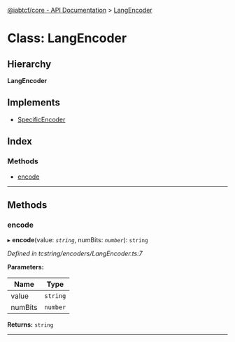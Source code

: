 [@iabtcf/core - API Documentation](../README.md) > [LangEncoder](../classes/langencoder.md)

# Class: LangEncoder

## Hierarchy

**LangEncoder**

## Implements

* [SpecificEncoder](../interfaces/specificencoder.md)

## Index

### Methods

* [encode](langencoder.md#encode)

---

## Methods

<a id="encode"></a>

###  encode

▸ **encode**(value: *`string`*, numBits: *`number`*): `string`

*Defined in tcstring/encoders/LangEncoder.ts:7*

**Parameters:**

| Name | Type |
| ------ | ------ |
| value | `string` |
| numBits | `number` |

**Returns:** `string`

___

